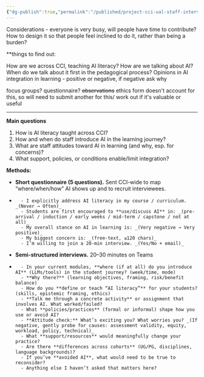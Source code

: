 ```yaml
---
{"dg-publish":true,"permalink":"/published/project-cci-ual-staff-interviews/","noteIcon":""}
---
```


Considerations - everyone is very busy, will people have time to contribute? How to design it so that people feel inclined to do it, rather than being a burden?

**things to find out:

How are we across CCI, teaching AI literacy? 
How are we talking about AI? 
When do we talk about it first in the pedagogical process?
Opinions in AI integration in learning - positive or negative, if negative ask why

focus groups?
questionnaire?
~~observations~~ ethics form doesn't account for this, so will need to submit another for this/ work out if it's valuable or useful

---

**Main questions**
1. How is AI literacy taught across CCI?
2. How and when do staff introduce AI in the learning journey?
3. What are staff attitudes toward AI in learning (and why, esp. for concerns)?
4. What support, policies, or conditions enable/limit integration?

**Methods:**

- **Short questionnaire (5 questions).** Sent CCI-wide to map “where/when/how” AI shows up and to recruit interviewees.
-
		- I explicitly address AI literacy in my course / curriculum. _(Never → Often)_
		- Students are first encouraged to **use/discuss AI** in: _(pre-arrival / induction / early weeks / mid-term / capstone / not at all)_
		- My overall stance on AI in learning is: _(Very negative → Very positive)_
		- My biggest concern is: _(free-text, ≤120 chars)_
		- I’m willing to join a 20-min interview. _(Yes/No + email)_

- **Semi-structured interviews.** 20–30 minutes on Teams
- 
		- In your current modules, **where (if at all) do you introduce AI** (LLMs/tools) in the student journey? (week/time, mode)
		- **Why there?** (learning objectives, framing, risk/benefit balance)
		- How do you **define or teach “AI literacy”** for your students? (skills, epistemic framing, ethics)
		- **Talk me through a concrete activity** or assignment that involves AI. What worked/failed?
		- What **policies/practices** (formal or informal) shape how you use or avoid AI?
		- **Attitude check:** What’s exciting you? What worries you? _(If negative, gently probe for causes: assessment validity, equity, workload, policy, technical)_
		- What **support/resources** would meaningfully change your practice?
		- Are there **differences across cohorts** (UG/PG, disciplines, language backgrounds)?
		- If you’ve **avoided AI**, what would need to be true to reconsider?
		- Anything else I haven’t asked that matters here?

